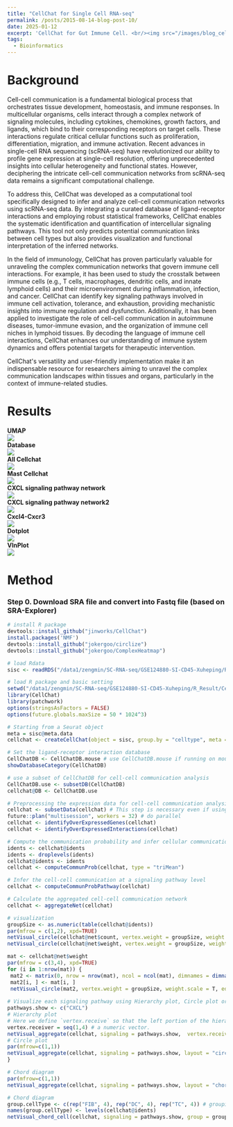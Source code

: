 ```yaml
---
title: "CellChat for Single Cell RNA-seq"
permalink: /posts/2015-08-14-blog-post-10/
date: 2025-01-12
excerpt: 'CellChat for Gut Immune Cell. <br/><img src="/images/blog_cellchat/ALL.png">'
tags:
  - Bioinformatics
---
```


Background
======
Cell-cell communication is a fundamental biological process that orchestrates tissue development, homeostasis, and immune responses. In multicellular organisms, cells interact through a complex network of signaling molecules, including cytokines, chemokines, growth factors, and ligands, which bind to their corresponding receptors on target cells. These interactions regulate critical cellular functions such as proliferation, differentiation, migration, and immune activation. Recent advances in single-cell RNA sequencing (scRNA-seq) have revolutionized our ability to profile gene expression at single-cell resolution, offering unprecedented insights into cellular heterogeneity and functional states. However, deciphering the intricate cell-cell communication networks from scRNA-seq data remains a significant computational challenge.<br/>

To address this, CellChat was developed as a computational tool specifically designed to infer and analyze cell-cell communication networks using scRNA-seq data. By integrating a curated database of ligand-receptor interactions and employing robust statistical frameworks, CellChat enables the systematic identification and quantification of intercellular signaling pathways. This tool not only predicts potential communication links between cell types but also provides visualization and functional interpretation of the inferred networks.<br/>

In the field of immunology, CellChat has proven particularly valuable for unraveling the complex communication networks that govern immune cell interactions. For example, it has been used to study the crosstalk between immune cells (e.g., T cells, macrophages, dendritic cells, and innate lymphoid cells) and their microenvironment during inflammation, infection, and cancer. CellChat can identify key signaling pathways involved in immune cell activation, tolerance, and exhaustion, providing mechanistic insights into immune regulation and dysfunction. Additionally, it has been applied to investigate the role of cell-cell communication in autoimmune diseases, tumor-immune evasion, and the organization of immune cell niches in lymphoid tissues. By decoding the language of immune cell interactions, CellChat enhances our understanding of immune system dynamics and offers potential targets for therapeutic intervention.<br/>

CellChat's versatility and user-friendly implementation make it an indispensable resource for researchers aiming to unravel the complex communication landscapes within tissues and organs, particularly in the context of immune-related studies.<br/>

Results
======
**UMAP**<br/><img src="/images/Bolg-Il18/il18-6.jpg"><br/>
**Database**<br/><img src="/images/blog_cellchat/database.png"><br/>
**All Cellchat**<br/><img src="/images/blog_cellchat/ALL.png"><br/>
**Mast Cellchat**<br/><img src="/images/blog_cellchat/mast.png"><br/>
**CXCL signaling pathway network**<br/><img src="/images/blog_cellchat/cxcl.png"><br/>
**CXCL signaling pathway network2**<br/><img src="/images/blog_cellchat/cxcl2.png"><br/>
**Cxcl4-Cxcr3**<br/><img src="/images/blog_cellchat/Cxcl4_Cxcr3.png"><br/>
**Dotplot**<br/><img src="/images/blog_cellchat/dot.png"><br/>
**VlnPlot**<br/><img src="/images/blog_cellchat/vln.png"><br/>


Method
======

 ### Step 0. Download SRA file and convert into Fastq file (based on SRA-Explorer)
 ```R
# install R package
devtools::install_github("jinworks/CellChat")
install.packages('NMF')
devtools::install_github("jokergoo/circlize")
devtools::install_github("jokergoo/ComplexHeatmap")

# load Rdata
sisc <- readRDS("/data1/zengmin/SC-RNA-seq/GSE124880-SI-CD45-Xuheping/R_Result/deletecell.RData")

# load R package and basic setting
setwd("/data1/zengmin/SC-RNA-seq/GSE124880-SI-CD45-Xuheping/R_Result/Cellchat/")
library(CellChat)
library(patchwork)
options(stringsAsFactors = FALSE)
options(future.globals.maxSize = 50 * 1024^3)

# Starting from a Seurat object
meta = sisc@meta.data
cellchat <- createCellChat(object = sisc, group.by = "celltype", meta = meta)

# Set the ligand-receptor interaction database
CellChatDB <- CellChatDB.mouse # use CellChatDB.mouse if running on mouse data
showDatabaseCategory(CellChatDB)

# use a subset of CellChatDB for cell-cell communication analysis
CellChatDB.use <- subsetDB(CellChatDB)
cellchat@DB <- CellChatDB.use

# Preprocessing the expression data for cell-cell communication analysis
cellchat <- subsetData(cellchat) # This step is necessary even if using the whole database
future::plan("multisession", workers = 32) # do parallel
cellchat <- identifyOverExpressedGenes(cellchat)
cellchat <- identifyOverExpressedInteractions(cellchat)

# Compute the communication probability and infer cellular communication network
idents <- cellchat@idents
idents <- droplevels(idents)
cellchat@idents <- idents
cellchat <- computeCommunProb(cellchat, type = "triMean")

# Infer the cell-cell communication at a signaling pathway level
cellchat <- computeCommunProbPathway(cellchat)

# Calculate the aggregated cell-cell communication network
cellchat <- aggregateNet(cellchat)

# visualization
groupSize <- as.numeric(table(cellchat@idents))
par(mfrow = c(1,2), xpd=TRUE)
netVisual_circle(cellchat@net$count, vertex.weight = groupSize, weight.scale = T, label.edge= F, title.name = "Number of interactions")
netVisual_circle(cellchat@net$weight, vertex.weight = groupSize, weight.scale = T, label.edge= F, title.name = "Interaction weights/strength")

mat <- cellchat@net$weight
par(mfrow = c(3,4), xpd=TRUE)
for (i in 1:nrow(mat)) {
  mat2 <- matrix(0, nrow = nrow(mat), ncol = ncol(mat), dimnames = dimnames(mat))
  mat2[i, ] <- mat[i, ]
  netVisual_circle(mat2, vertex.weight = groupSize, weight.scale = T, edge.weight.max = max(mat), title.name = rownames(mat)[i])
  
# Visualize each signaling pathway using Hierarchy plot, Circle plot or Chord diagram
pathways.show <- c("CXCL") 
# Hierarchy plot
# Here we define `vertex.receive` so that the left portion of the hierarchy plot shows signaling to fibroblast and the right portion shows signaling to immune cells 
vertex.receiver = seq(1,4) # a numeric vector. 
netVisual_aggregate(cellchat, signaling = pathways.show,  vertex.receiver = vertex.receiver)
# Circle plot
par(mfrow=c(1,1))
netVisual_aggregate(cellchat, signaling = pathways.show, layout = "circle")
}

# Chord diagram
par(mfrow=c(1,1))
netVisual_aggregate(cellchat, signaling = pathways.show, layout = "chord")

# Chord diagram
group.cellType <- c(rep("FIB", 4), rep("DC", 4), rep("TC", 4)) # grouping cell clusters into fibroblast, DC and TC cells
names(group.cellType) <- levels(cellchat@idents)
netVisual_chord_cell(cellchat, signaling = pathways.show, group = group.cellType, title.name = paste0(pathways.show, " signaling network"))
```



